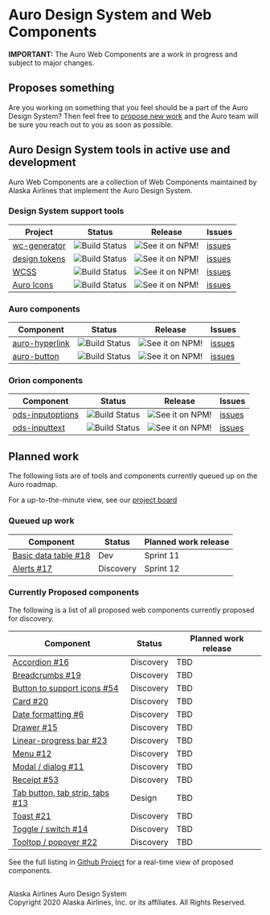 # Auro Design System and Web Components

__IMPORTANT:__ The Auro Web Components are a work in progress and subject to major changes.

## Proposes something

Are you working on something that you feel should be a part of the Auro Design System? Then feel free to [propose new work](https://github.com/AlaskaAirlines/auro_docs/issues/new?assignees=blackfalcon&labels=Status%3A+In+discovery&template=new_wc.md&title=) and the Auro team will be sure you reach out to you as soon as possible.

## Auro Design System tools in active use and development

Auro Web Components are a collection of Web Components maintained by Alaska Airlines that implement the Auro Design System.

### Design System support tools

| Project | Status | Release | Issues |
|---|---|---|---|
| [wc-generator](https://github.com/AlaskaAirlines/WC-Generator) | ![Build Status](https://img.shields.io/travis/AlaskaAirlines/WC-Generator.svg?branch=master&style=for-the-badge)| ![See it on NPM!](https://img.shields.io/npm/v/@alaskaairux/wc-generator.svg?style=for-the-badge&color=orange)| [issues](https://github.com/AlaskaAirlines/WC-Generator/issues) |
| [design tokens](https://github.com/AlaskaAirlines/OrionDesignTokens) | ![Build Status](https://img.shields.io/travis/AlaskaAirlines/AuroDesignTokens.svg?branch=master&style=for-the-badge)| ![See it on NPM!](https://img.shields.io/npm/v/@alaskaairux/orion-design-tokens?style=for-the-badge&color=orange) | [issues](https://github.com/AlaskaAirlines/OrionDesignTokens/issues) |
| [WCSS](https://github.com/AlaskaAirlines/WebCoreStyleSheets) | ![Build Status](https://img.shields.io/travis/AlaskaAirlines/WebCoreStyleSheets.svg?branch=master&style=for-the-badge)| ![See it on NPM!](https://img.shields.io/npm/v/@alaskaairux/orion-web-core-style-sheets?style=for-the-badge&color=orange)| [issues](https://github.com/AlaskaAirlines/WebCoreStyleSheets/issues) |
| [Auro Icons](https://github.com/AlaskaAirlines/Icons) | ![Build Status](https://img.shields.io/travis/AlaskaAirlines/Icons.svg?branch=master&style=for-the-badge)| ![See it on NPM!](https://img.shields.io/npm/v/@alaskaairux/orion-icons?style=for-the-badge&color=orange)| [issues](https://github.com/AlaskaAirlines/OrionIcons/issues) |

### Auro components

| Component | Status | Release | Issues |
|---|---|---|---|
| [auro-hyperlink](https://github.com/AlaskaAirlines/ods-hyperlink/) | ![Build Status](https://img.shields.io/travis/AlaskaAirlines/ods-hyperlink.svg?branch=master&style=for-the-badge)| ![See it on NPM!](https://img.shields.io/npm/v/@alaskaairux/ods-hyperlink?style=for-the-badge&color=orange)| [issues](https://github.com/AlaskaAirlines/ods-hyperlink/issues) |
| [auro-button](https://github.com/AlaskaAirlines/ods-button) | ![Build Status](https://img.shields.io/travis/AlaskaAirlines/ods-button.svg?branch=master&style=for-the-badge)| ![See it on NPM!](https://img.shields.io/npm/v/@alaskaairux/ods-button?style=for-the-badge&color=orange)| [issues](https://github.com/AlaskaAirlines/ods-button/issues) |

### Orion components

| Component | Status | Release | Issues |
|---|---|---|---|
| [ods-inputoptions](https://github.com/AlaskaAirlines/ods-inputoptions) | ![Build Status](https://img.shields.io/travis/AlaskaAirlines/ods-inputoptions.svg?branch=master&style=for-the-badge)| ![See it on NPM!](https://img.shields.io/npm/v/@alaskaairux/ods-inputoptions?style=for-the-badge&color=orange) | [issues](https://github.com/AlaskaAirlines/ods-inputoptions/issues) |
| [ods-inputtext](https://github.com/AlaskaAirlines/ods-inputtext) | ![Build Status](https://img.shields.io/travis/AlaskaAirlines/ods-inputtext.svg?branch=master&style=for-the-badge)| ![See it on NPM!](https://img.shields.io/npm/v/@alaskaairux/ods-inputtext?style=for-the-badge&color=orange)  | [issues](https://github.com/AlaskaAirlines/ods-inputtext/issues) |

## Planned work

The following lists are of tools and components currently queued up on the Auro roadmap.

For a up-to-the-minute view, see our [project board](https://github.com/orgs/AlaskaAirlines/projects/1)

### Queued up work

|Component|Status|Planned work release|
|---|---|---|
|[Basic data table #18](https://github.com/AlaskaAirlines/auro_docs/issues/18)|Dev|Sprint 11|
|[Alerts #17](https://github.com/AlaskaAirlines/auro_docs/issues/17)|Discovery|Sprint 12|

### Currently Proposed components

The following is a list of all proposed web components currently proposed for discovery.

|Component|Status|Planned work release|
|---|---|---|
|[Accordion #16](https://github.com/AlaskaAirlines/auro_docs/issues/16)|Discovery| TBD|
|[Breadcrumbs #19](https://github.com/AlaskaAirlines/auro_docs/issues/19)|Discovery|TBD|
|[Button to support icons #54](https://github.com/AlaskaAirlines/ods-button/issues/54)|Discovery|TBD|
|[Card #20](https://github.com/AlaskaAirlines/auro_docs/issues/20)|Discovery|TBD|
|[Date formatting #6](https://github.com/AlaskaAirlines/ods-inputtext/issues/6)|Discovery| TBD|
|[Drawer #15](https://github.com/AlaskaAirlines/auro_docs/issues/15)|Discovery|TBD|
|[Linear-progress bar #23](https://github.com/AlaskaAirlines/auro_docs/issues/23)|Discovery|TBD|
|[Menu #12](https://github.com/AlaskaAirlines/auro_docs/issues/12)|Discovery| TBD|
|[Modal / dialog #11](https://github.com/AlaskaAirlines/auro_docs/issues/11)|Discovery| TBD|
|[Receipt #53](https://github.com/AlaskaAirlines/auro_docs/issues/53)|Discovery|TBD|
|[Tab button, tab strip, tabs #13](https://github.com/AlaskaAirlines/auro_docs/issues/13)|Design|TBD|
|[Toast #21](https://github.com/AlaskaAirlines/auro_docs/issues/21)|Discovery|TBD|
|[Toggle / switch #14](https://github.com/AlaskaAirlines/auro_docs/issues/14)|Discovery|TBD|
|[Tooltop / popover #22](https://github.com/AlaskaAirlines/auro_docs/issues/22)|Discovery|TBD|




See the full listing in [Github Project](https://github.com/AlaskaAirlines/auro_docs/issues?q=is%3Aopen+is%3Aissue+label%3A%22Status%3A+In+discovery%22) for a real-time view of proposed components.





##

<footer>
Alaska Airlines Auro Design System<br>
Copyright 2020 Alaska Airlines, Inc. or its affiliates. All Rights Reserved.
</footer>
